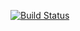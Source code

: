 [![Build Status](https://travis-ci.org/sad-peasant/teams.svg)](https://travis-ci.org/sad-peasant/teams)
